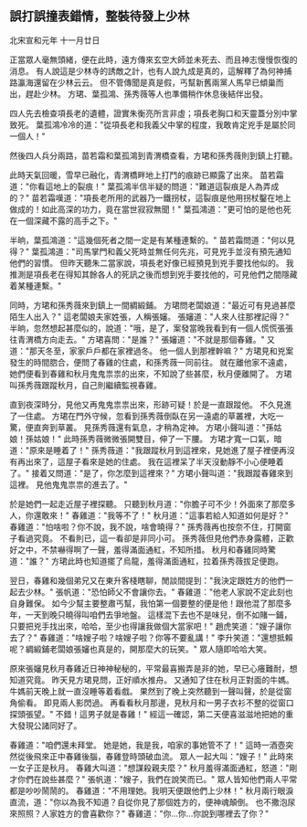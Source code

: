 誤打誤撞表錯情，整裝待發上少林
------------------------------

北宋宣和元年 十一月廿日

正當眾人毫無頭緒，便在此時，遠方傳來玄空大師並未死去、而且神志慢慢恢復的消息。
有人說這是少林寺的誘敵之計，也有人說九成是真的，這解釋了為何神捕路瀛海還留在少林云云。
但不管傳聞是真是假，丐幫新舊兩黨人馬早已傾巢而出，趕赴少林。
方珺、葉孤鴻、孫秀薇等人也準備稍作休息後結伴出發。

四人先去檢查項長老的遺體，證實朱衡亮所言非虛；項長老胸口和天靈蓋分別中掌致死。
葉孤鴻冷冷的道："從項長老和我義父中掌的程度，我敢肯定兇手是屬於同一個人！"

然後四人兵分兩路，苗若霜和葉孤鴻到青渭橋查看，方珺和孫秀薇則到鎮上打聽。

此時天氣回暖，雪早已融化，青渭橋畔地上打鬥的痕跡已顯露了出來。
苗若霜道："你看這地上的裂痕！"
葉孤鴻半信半疑的問道："難道這裂痕是人為弄成的？"
苗若霜嘆道："項長老所用的武器乃一鐵拐杖，這裂痕是他用拐杖鑿在地上做成的！如此高深的功力，竟在當世寂寂無聞！"
葉孤鴻道："更可怕的是他也死在一個深藏不露的高手之下。"

半晌，葉孤鴻道："這幾個死者之間一定是有某種連繫的。"
苗若霜問道："何以見得？"
葉孤鴻道："司馬掌門和義父死時並無任何先兆，可見兇手並沒有預先通知他們的習慣。
但昨天聽朱二當家說，項長老好像已經預見到兇手要找他似的。
我推測是項長老在得知其餘各人的死訊之後而想到兇手要找他的，可見他們之間隱藏着某種連繫。"

同時，方珺和孫秀薇來到鎮上一間綢緞鋪。
方珺問老闆娘道："最近可有見過甚麼陌生人出入？"
這老闆娘夫家姓張，人稱張嬸。
張嬸道："人來人往那裡記得？"
半晌，忽然想起甚麼似的，說道："哦，是了，案發當晚我看到有一個人慌慌張張往青渭橋方向走去。"
方珺喜問："是誰？"
張嬸道："不就是那個春雞。"
又道："那天冬至，家家戶戶都在家裡過冬。
他一個人到那裡幹嘛？"
方珺見和兇案發生的時間脗合，便問了春雞的住處，和孫秀薇一同前往。
就在離他家不遠處，她們便看到春雞和秋月鬼鬼祟祟的出來，不知說了些甚麼，秋月便離開了。
方珺叫孫秀薇跟蹤秋月，自己則繼續監視春雞。

直到夜深時分，見他又再鬼鬼祟祟出來，形跡可疑！於是一直跟蹤他。
不久見進了一住處。
方珺在門外守候，忽看到孫秀薇倒臥在另一遠處的草叢裡，大吃一驚，便直奔到草叢。
見孫秀薇還有氣息，才稍為定神。
方珺小聲叫道："孫姑娘！孫姑娘！"
此時孫秀薇微微張開雙目，伸了一下腰。
方珺才寬一口氣，暗道："原來是睡着了！"
孫秀薇道："我跟蹤秋月到這裡來，見她進了屋子裡便再沒有再出來了，這屋子看來是她的住處。
我在這裡呆了半天沒動靜不小心便睡着了。"
接着又問道："是了，你怎麼到這裡來？"
方珺小聲叫道："我跟蹤春雞來到這裡。
見他鬼鬼祟祟的進去了。"

於是她們一起走近屋子裡探聽。
只聽到秋月道："你膽子可不少！外面來了那麼多人，你還敢來！"
春雞道："我等不了！"
秋月道："這事若給人知道如何是好？"
春雞道："怕啥啦？你不說，我不說，啥會曉得？"
孫秀薇再也按奈不住，打開窗子看過究竟。
不看則已，這一看卻是非同小可。
孫秀薇但見他們赤身露體，正歡好之中，不禁嚇得啊了一聲，羞得滿面通紅，不知所措。
秋月和春雞同時驚道："誰？"
方珺此時也知道擺了烏龍，羞得滿面通紅，拉着孫秀薇拔足便跑。

翌日，春雞和幾個弟兄又在東升客棧瞎聊，閒談間提到："我決定跟姓方的他們一起去少林。"
張帆道："恐怕師父不會讓你去。"
春雞道："他老人家說不定此刻也自身難保。
如今少幫主要整肅丐幫，我怕第一個要整的便是他！跟他混了那麼多年，一天到晚只曉得叫咱們去爭地盤。
這樣混下去也不是味兒，倒不如賭一鋪，只要把兇手找出來，哈哈，至少也得讓我做個大當家吧！"
趙虎笑道："嫂子讓你去了？"
春雞道："啥嫂子啦？啥嫂子啦？你等不要亂講！"
李升笑道："還想抵賴呢？綢緞鋪老闆娘張嬸也真是的，開那麼大的玩笑。"
眾人隨即哈哈大笑。

原來張嬸見秋月春雞近日神神秘秘的，平常最喜搬弄是非的她，早已心癢難耐，想知道究竟。
昨天見方珺見問，正好順水推舟。
又通知了住在秋月正對面的牛媽。
牛媽前天晚上就一直沒睡等着看戲。
果然到了晚上突然聽到一聲叫聲，於是從窗角偷看。
即見兩人影閃過。
再看看秋月那邊，見秋月和一男子衣衫不整的從窗口探頭張望。"
不錯！這男子就是春雞！"
經這一確認，第二天便喜滋滋地把她的重大發現公諸同好了。

春雞道："咱們還未拜堂。
她是她，我是我，咱家的事她管不了！"
這時一酒壺突然從後飛來正中春雞後腦，春雞登時頭破血流。
眾人一起大叫："嫂子！"
此時來一女子正是秋月。
春雞大叫道："想謀殺親夫麼？"
秋月羞得滿面通紅，怒道："剛才你們在說些甚麼？"
張帆道："嫂子，我們在說笑而已。"
眾人皆知他們兩人平常都是吵吵鬧鬧的。
春雞道："不用理她。我明天便跟他們上少林！"
秋月兩行眼淚直流，道："你以為我不知道？自從你見了那個姓方的，便神魂顛倒。
也不撒泡尿來照照？人家姓方的會喜歡你？"
春雞道："你...你...你說到哪裡去了你？"

